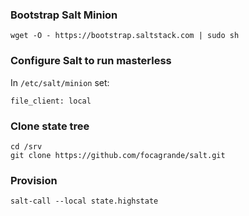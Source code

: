 ### Bootstrap Salt Minion

    wget -O - https://bootstrap.saltstack.com | sudo sh

### Configure Salt to run masterless

In `/etc/salt/minion` set:

    file_client: local

### Clone state tree

    cd /srv
    git clone https://github.com/focagrande/salt.git

### Provision

    salt-call --local state.highstate
